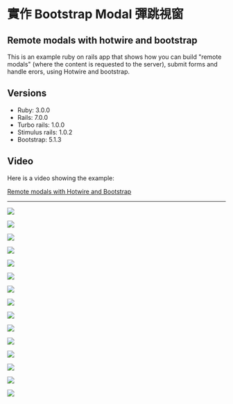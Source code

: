 # 實作 Bootstrap Modal 彈跳視窗

## Remote modals with hotwire and bootstrap

This is an example ruby on rails app that shows how you can build "remote modals" (where the content is requested to the server), submit forms and handle erors, using Hotwire and bootstrap.

## Versions

* Ruby: 3.0.0
* Rails: 7.0.0
* Turbo rails: 1.0.0
* Stimulus rails: 1.0.2
* Bootstrap: 5.1.3

## Video

Here is a video showing the example:

[Remote modals with Hotwire and Bootstrap](https://www.loom.com/share/bcc3514ebafc4665874098bf8386cd1f)

---

![](https://github.com/afgnsu/Rails002/blob/main/01.jpg)

![](https://github.com/afgnsu/Rails002/blob/main/02.jpg)

![](https://github.com/afgnsu/Rails002/blob/main/03.jpg)

![](https://github.com/afgnsu/Rails002/blob/main/04.jpg)

![](https://github.com/afgnsu/Rails002/blob/main/05.jpg)

![](https://github.com/afgnsu/Rails002/blob/main/06.jpg)

![](https://github.com/afgnsu/Rails002/blob/main/07.jpg)

![](https://github.com/afgnsu/Rails002/blob/main/08.jpg)

![](https://github.com/afgnsu/Rails002/blob/main/09.jpg)

![](https://github.com/afgnsu/Rails002/blob/main/10.jpg)

![](https://github.com/afgnsu/Rails002/blob/main/11.jpg)

![](https://github.com/afgnsu/Rails002/blob/main/12.jpg)

![](https://github.com/afgnsu/Rails002/blob/main/13.jpg)

![](https://github.com/afgnsu/Rails002/blob/main/14.jpg)

![](https://github.com/afgnsu/Rails002/blob/main/15.jpg)
